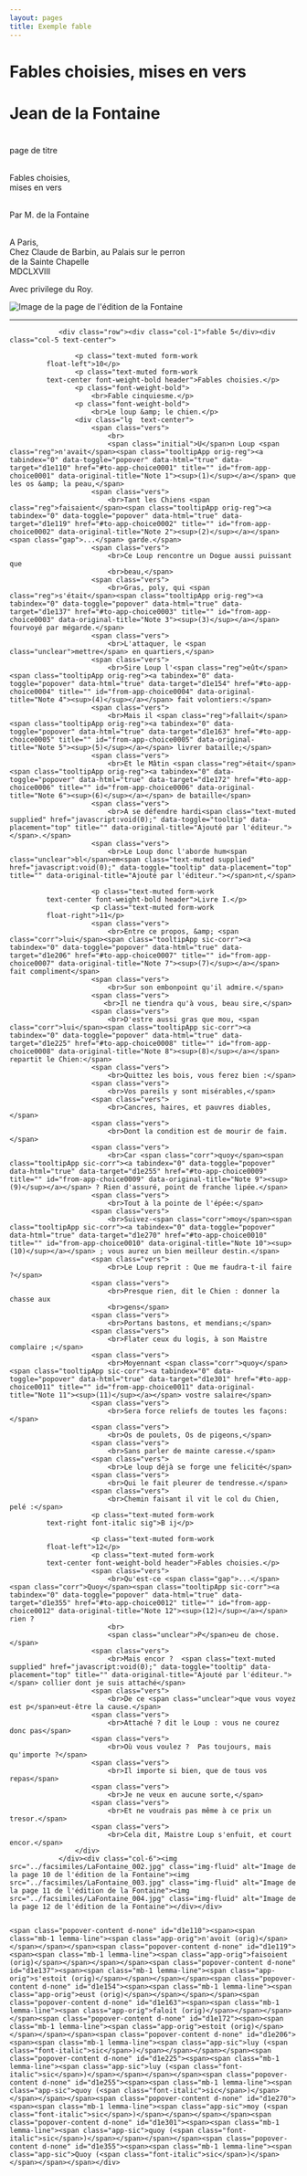 ```yaml
---
layout: pages
title: Exemple fable
---
```

<div class="container"><div class="row"><div class="col text-center my-5"><h1 class="display-5"><span class="title font-italic">Fables choisies, mises en vers</span></h1><p class="mb-3"></p><h1 class="display-6">Jean de la Fontaine</h1><h1 class="display-6"></h1></div></div>
        <div class="row"><div class="col-1">page de titre</div><div class="col-5">
                    <p>
                        <br>Fables choisies,
                        <br>mises en vers
                    </p>
                <p>
                    <br>Par <span>M. de la Fontaine</span>
                </p><p>
                    <br>A Paris,
                    <br>Chez Claude de Barbin, au Palais sur le perron
                        <br>de la Sainte Chapelle
                    <br>
                    MDCLXVIII
                </p><p>Avec privilege du Roy.</p></div><div class="col-6"><img src="../facsimiles/LaFontaine_001.jpg" class="img-fluid" alt="Image de la page  de l'édition de la Fontaine"></div></div><hr>


                <div class="row"><div class="col-1">fable 5</div><div class="col-5 text-center">

                    <p class="text-muted form-work
             float-left">10</p>
                    <p class="text-muted form-work
             text-center font-weight-bold header">Fables choisies.</p>
                    <p class="font-weight-bold">
                        <br>Fable cinquiesme.</p>
                    <p class="font-weight-bold">
                        <br>Le loup &amp; le chien.</p>
                    <div class="lg  text-center">
                        <span class="vers">
                            <br>
                            <span class="initial">U</span>n Loup <span class="reg">n'avait</span><span class="tooltipApp orig-reg"><a tabindex="0" data-toggle="popover" data-html="true" data-target="d1e110" href="#to-app-choice0001" title="" id="from-app-choice0001" data-original-title="Note 1"><sup>(1)</sup></a></span> que les os &amp; la peau,</span>
                        <span class="vers">
                            <br>Tant les Chiens <span class="reg">faisaient</span><span class="tooltipApp orig-reg"><a tabindex="0" data-toggle="popover" data-html="true" data-target="d1e119" href="#to-app-choice0002" title="" id="from-app-choice0002" data-original-title="Note 2"><sup>(2)</sup></a></span> <span class="gap">...</span> garde.</span>
                        <span class="vers">
                            <br>Ce Loup rencontre un Dogue aussi puissant que
                            <br>beau,</span>
                        <span class="vers">
                            <br>Gras, poly, qui <span class="reg">s'était</span><span class="tooltipApp orig-reg"><a tabindex="0" data-toggle="popover" data-html="true" data-target="d1e137" href="#to-app-choice0003" title="" id="from-app-choice0003" data-original-title="Note 3"><sup>(3)</sup></a></span> fourvoyé par mégarde.</span>
                        <span class="vers">
                            <br>L'attaquer, le <span class="unclear">mettre</span> en quartiers,</span>
                        <span class="vers">
                            <br>Sire Loup l'<span class="reg">eût</span><span class="tooltipApp orig-reg"><a tabindex="0" data-toggle="popover" data-html="true" data-target="d1e154" href="#to-app-choice0004" title="" id="from-app-choice0004" data-original-title="Note 4"><sup>(4)</sup></a></span> fait volontiers:</span>
                        <span class="vers">
                            <br>Mais il <span class="reg">fallait</span><span class="tooltipApp orig-reg"><a tabindex="0" data-toggle="popover" data-html="true" data-target="d1e163" href="#to-app-choice0005" title="" id="from-app-choice0005" data-original-title="Note 5"><sup>(5)</sup></a></span> livrer bataille;</span>
                        <span class="vers">
                            <br>Et le Mâtin <span class="reg">était</span><span class="tooltipApp orig-reg"><a tabindex="0" data-toggle="popover" data-html="true" data-target="d1e172" href="#to-app-choice0006" title="" id="from-app-choice0006" data-original-title="Note 6"><sup>(6)</sup></a></span> de bataille</span>
                        <span class="vers">
                            <br>A se défendre hardi<span class="text-muted supplied" href="javascript:void(0);" data-toggle="tooltip" data-placement="top" title="" data-original-title="Ajouté par l'éditeur."></span>.</span>
                        <span class="vers">
                            <br>Le Loup donc l'aborde hum<span class="unclear">bl</span>em<span class="text-muted supplied" href="javascript:void(0);" data-toggle="tooltip" data-placement="top" title="" data-original-title="Ajouté par l'éditeur."></span>nt,</span>

                        <p class="text-muted form-work
             text-center font-weight-bold header">Livre I.</p>
                        <p class="text-muted form-work
             float-right">11</p>
                        <span class="vers">
                            <br>Entre ce propos, &amp; <span class="corr">lui</span><span class="tooltipApp sic-corr"><a tabindex="0" data-toggle="popover" data-html="true" data-target="d1e206" href="#to-app-choice0007" title="" id="from-app-choice0007" data-original-title="Note 7"><sup>(7)</sup></a></span> fait compliment</span>
                        <span class="vers">
                            <br>Sur son embonpoint qu'il admire.</span>
                        <span class="vers">
                           <br>Il ne tiendra qu'à vous, beau sire,</span>
                        <span class="vers">
                            <br>D'estre aussi gras que mou, <span class="corr">lui</span><span class="tooltipApp sic-corr"><a tabindex="0" data-toggle="popover" data-html="true" data-target="d1e225" href="#to-app-choice0008" title="" id="from-app-choice0008" data-original-title="Note 8"><sup>(8)</sup></a></span> repartit le Chien:</span>
                        <span class="vers">
                            <br>Quittez les bois, vous ferez bien :</span>
                        <span class="vers">
                            <br>Vos pareils y sont misérables,</span>
                        <span class="vers">
                            <br>Cancres, haires, et pauvres diables,</span>
                        <span class="vers">
                            <br>Dont la condition est de mourir de faim.</span>
                        <span class="vers">
                            <br>Car <span class="corr">quoy</span><span class="tooltipApp sic-corr"><a tabindex="0" data-toggle="popover" data-html="true" data-target="d1e255" href="#to-app-choice0009" title="" id="from-app-choice0009" data-original-title="Note 9"><sup>(9)</sup></a></span> ? Rien d'assuré, point de franche lipée.</span>
                        <span class="vers">
                            <br>Tout à la pointe de l'épée:</span>
                        <span class="vers">
                            <br>Suivez-<span class="corr">moy</span><span class="tooltipApp sic-corr"><a tabindex="0" data-toggle="popover" data-html="true" data-target="d1e270" href="#to-app-choice0010" title="" id="from-app-choice0010" data-original-title="Note 10"><sup>(10)</sup></a></span> ; vous aurez un bien meilleur destin.</span>
                        <span class="vers">
                            <br>Le Loup reprit : Que me faudra-t-il faire ?</span>
                        <span class="vers">
                            <br>Presque rien, dit le Chien : donner la chasse aux
                            <br>gens</span>
                        <span class="vers">
                            <br>Portans bastons, et mendians;</span>
                        <span class="vers">
                            <br>Flater ceux du logis, à son Maistre complaire ;</span>
                        <span class="vers">
                            <br>Moyennant <span class="corr">quoy</span><span class="tooltipApp sic-corr"><a tabindex="0" data-toggle="popover" data-html="true" data-target="d1e301" href="#to-app-choice0011" title="" id="from-app-choice0011" data-original-title="Note 11"><sup>(11)</sup></a></span> vostre salaire</span>
                        <span class="vers">
                            <br>Sera force reliefs de toutes les façons:</span>
                        <span class="vers">
                            <br>Os de poulets, Os de pigeons,</span>
                        <span class="vers">
                            <br>Sans parler de mainte caresse.</span>
                        <span class="vers">
                            <br>Le loup déjà se forge une felicité</span>
                        <span class="vers">
                            <br>Qui le fait pleurer de tendresse.</span>
                        <span class="vers">
                            <br>Chemin faisant il vit le col du Chien, pelé :</span>
                        <p class="text-muted form-work
             text-right font-italic sig">B ij</p>

                        <p class="text-muted form-work
             float-left">12</p>
                        <p class="text-muted form-work
             text-center font-weight-bold header">Fables choisies.</p>
                        <span class="vers">
                            <br>Qu'est-ce <span class="gap">...</span>  <span class="corr">Quoy</span><span class="tooltipApp sic-corr"><a tabindex="0" data-toggle="popover" data-html="true" data-target="d1e355" href="#to-app-choice0012" title="" id="from-app-choice0012" data-original-title="Note 12"><sup>(12)</sup></a></span> rien ?
                            <br>
                            <span class="unclear">P</span>eu de chose.</span>
                        <span class="vers">
                            <br>Mais encor ?  <span class="text-muted supplied" href="javascript:void(0);" data-toggle="tooltip" data-placement="top" title="" data-original-title="Ajouté par l'éditeur."></span> collier dont je suis attaché</span>
                        <span class="vers">
                            <br>De ce <span class="unclear">que vous voyez est p</span>eut-être la cause.</span>
                        <span class="vers">
                            <br>Attaché ? dit le Loup : vous ne courez donc pas</span>
                        <span class="vers">
                            <br>Où vous voulez ?  Pas toujours, mais qu'importe ?</span>
                        <span class="vers">
                            <br>Il importe si bien, que de tous vos repas</span>
                        <span class="vers">
                            <br>Je ne veux en aucune sorte,</span>
                        <span class="vers">
                            <br>Et ne voudrais pas même à ce prix un tresor.</span>
                        <span class="vers">
                            <br>Cela dit, Maistre Loup s'enfuit, et court encor.</span>
                    </div>
                </div><div class="col-6"><img src="../facsimiles/LaFontaine_002.jpg" class="img-fluid" alt="Image de la page 10 de l'édition de la Fontaine"><img src="../facsimiles/LaFontaine_003.jpg" class="img-fluid" alt="Image de la page 11 de l'édition de la Fontaine"><img src="../facsimiles/LaFontaine_004.jpg" class="img-fluid" alt="Image de la page 12 de l'édition de la Fontaine"></div></div>


    <span class="popover-content d-none" id="d1e110"><span><span class="mb-1 lemma-line"><span class="app-orig">n'avoit (orig)</span></span></span></span><span class="popover-content d-none" id="d1e119"><span><span class="mb-1 lemma-line"><span class="app-orig">faisoient (orig)</span></span></span></span><span class="popover-content d-none" id="d1e137"><span><span class="mb-1 lemma-line"><span class="app-orig">s'estoit (orig)</span></span></span></span><span class="popover-content d-none" id="d1e154"><span><span class="mb-1 lemma-line"><span class="app-orig">eust (orig)</span></span></span></span><span class="popover-content d-none" id="d1e163"><span><span class="mb-1 lemma-line"><span class="app-orig">faloit (orig)</span></span></span></span><span class="popover-content d-none" id="d1e172"><span><span class="mb-1 lemma-line"><span class="app-orig">estoit (orig)</span></span></span></span><span class="popover-content d-none" id="d1e206"><span><span class="mb-1 lemma-line"><span class="app-sic">luy (<span class="font-italic">sic</span>)</span></span></span></span><span class="popover-content d-none" id="d1e225"><span><span class="mb-1 lemma-line"><span class="app-sic">luy (<span class="font-italic">sic</span>)</span></span></span></span><span class="popover-content d-none" id="d1e255"><span><span class="mb-1 lemma-line"><span class="app-sic">quoy (<span class="font-italic">sic</span>)</span></span></span></span><span class="popover-content d-none" id="d1e270"><span><span class="mb-1 lemma-line"><span class="app-sic">moy (<span class="font-italic">sic</span>)</span></span></span></span><span class="popover-content d-none" id="d1e301"><span><span class="mb-1 lemma-line"><span class="app-sic">quoy (<span class="font-italic">sic</span>)</span></span></span></span><span class="popover-content d-none" id="d1e355"><span><span class="mb-1 lemma-line"><span class="app-sic">Quoy (<span class="font-italic">sic</span>)</span></span></span></span></div>
